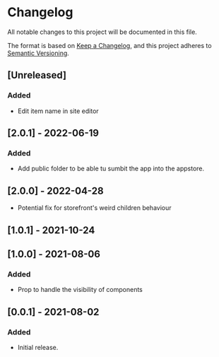 # Changelog

All notable changes to this project will be documented in this file.

The format is based on [Keep a Changelog](https://keepachangelog.com/en/1.0.0/),
and this project adheres to [Semantic Versioning](https://semver.org/spec/v2.0.0.html).

## [Unreleased]

### Added

- Edit item name in site editor

## [2.0.1] - 2022-06-19

### Added

- Add public folder to be able tu sumbit the app into the appstore.

## [2.0.0] - 2022-04-28

- Potential fix for storefront's weird children behaviour

## [1.0.1] - 2021-10-24

## [1.0.0] - 2021-08-06

### Added

- Prop to handle the visibility of components

## [0.0.1] - 2021-08-02

### Added

- Initial release.
